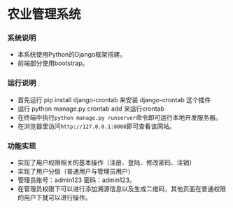 # 农业管理系统


### 系统说明

* 本系统使用Python的Django框架搭建。
* 前端部分使用bootstrap。


### 运行说明

* 首先运行 pip install django-crontab 来安装 django-crontab 这个插件
* 运行 python manage.py crontab add 来运行crontab
* 在终端中执行`python manage.py runserver`命令即可运行本地开发服务器。
* 在浏览器里访问`http://127.0.0.1:8000`即可查看该网站。


### 功能实现

* 实现了用户权限相关的基本操作（注册、登陆、修改密码、注销）
* 实现了用户分级（普通用户与管理员用户）
* 管理员账号：admin123 密码：admin123。
* 在管理员权限下可以进行添加溯源信息以及生成二维码，其他页面在普通权限的用户下就可以进行操作。



